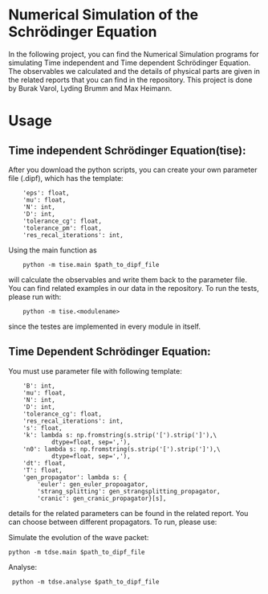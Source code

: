 # Numerical Simulation of the Schrödinger Equation

In the following project, you can find the Numerical Simulation programs for simulating 
Time independent and Time dependent Schrödinger Equation. The observables we calculated and the details of physical parts are given in the related reports that you can find in the
repository. This project is done by Burak Varol, Lyding Brumm and Max Heimann.

# Usage
## Time independent Schrödinger Equation(tise):

 After you download the python scripts, you can create your own parameter file (.dipf), which has the template: 

        'eps': float,
        'mu': float,
        'N': int,
        'D': int,
        'tolerance_cg': float,
        'tolerance_pm': float,
        'res_recal_iterations': int,
Using the main function as 

        python -m tise.main $path_to_dipf_file 
will calculate the observables and write them back to the parameter file. You can find related examples in our data in the repository. 
To run the tests, please run with:
                 
        python -m tise.<modulename>
since the testes are implemented in every module in itself.
## Time Dependent Schrödinger Equation:
You must use parameter file with following template:
        
        'B': int,
        'mu': float,
        'N': int,
        'D': int,
        'tolerance_cg': float,
        'res_recal_iterations': int,
        's': float,
        'k': lambda s: np.fromstring(s.strip('[').strip(']'),\
                dtype=float, sep=','),
        'n0': lambda s: np.fromstring(s.strip('[').strip(']'),\
                dtype=float, sep=','),
        'dt': float,
        'T': float,
        'gen_propagator': lambda s: {
            'euler': gen_euler_propoagator,
            'strang_splitting': gen_strangsplitting_propagator,
            'cranic': gen_cranic_propagator}[s],
details for the related parameters can be found in the related report. You can choose between different propagators. To run, please use:

Simulate the evolution of the wave packet: 
      
    python -m tdse.main $path_to_dipf_file

Analyse:  
        
     python -m tdse.analyse $path_to_dipf_file
